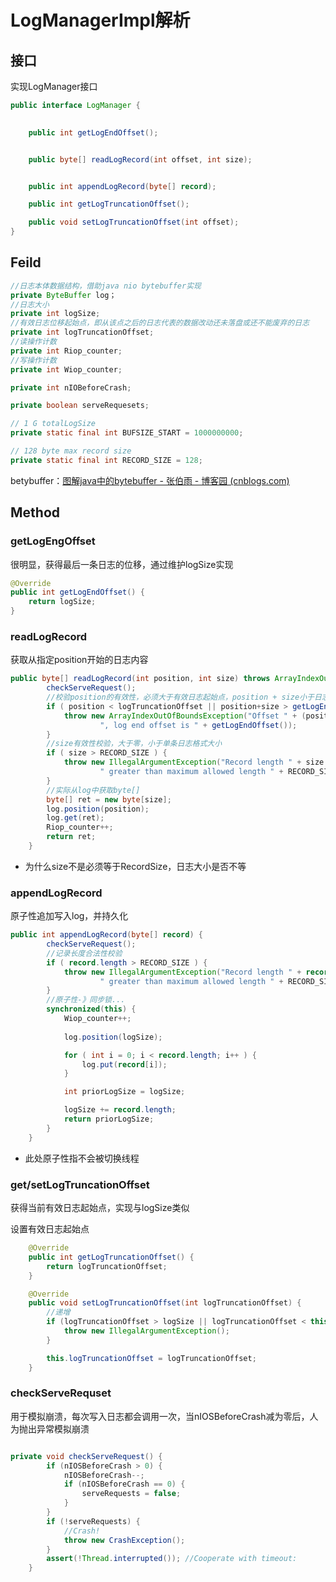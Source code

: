 # LogManagerImpl解析

## 接口

实现LogManager接口

```java
public interface LogManager {
	

	public int getLogEndOffset();


	public byte[] readLogRecord(int offset, int size);


	public int appendLogRecord(byte[] record);

	public int getLogTruncationOffset();

	public void setLogTruncationOffset(int offset);
}
```

## Feild

```java
//日志本体数据结构，借助java nio bytebuffer实现
private ByteBuffer log；
//日志大小
private int logSize;
//有效日志位移起始点，即从该点之后的日志代表的数据改动还未落盘或还不能废弃的日志
private int logTruncationOffset;
//读操作计数
private int Riop_counter;
//写操作计数
private int Wiop_counter;

private int nIOBeforeCrash;

private boolean serveRequesets;

// 1 G totalLogSize
private static final int BUFSIZE_START = 1000000000;

// 128 byte max record size
private static final int RECORD_SIZE = 128;
```

betybuffer：[图解java中的bytebuffer - 张伯雨 - 博客园 (cnblogs.com)](https://www.cnblogs.com/zhangboyu/p/7452587.html)

## Method

### getLogEngOffset

很明显，获得最后一条日志的位移，通过维护logSize实现

```java
@Override
public int getLogEndOffset() {
    return logSize;
}
```

### readLogRecord

获取从指定position开始的日志内容

```java
public byte[] readLogRecord(int position, int size) throws ArrayIndexOutOfBoundsException {
		checkServeRequest();
    	//校验position的有效性，必须大于有效日志起始点，position + size小于日志终点
		if ( position < logTruncationOffset || position+size > getLogEndOffset() ) {
			throw new ArrayIndexOutOfBoundsException("Offset " + (position+size) + "invalid: log start offset is " + logTruncationOffset +
					", log end offset is " + getLogEndOffset());
		}
		//size有效性校验，大于零，小于单条日志格式大小
		if ( size > RECORD_SIZE ) {
			throw new IllegalArgumentException("Record length " + size +
					" greater than maximum allowed length " + RECORD_SIZE);
		}
		//实际从log中获取byte[]
		byte[] ret = new byte[size];
		log.position(position);
		log.get(ret);
		Riop_counter++;
		return ret;
	}
```

* 为什么size不是必须等于RecordSize，日志大小是否不等

### appendLogRecord

原子性追加写入log，并持久化

```java
public int appendLogRecord(byte[] record) {
		checkServeRequest();
    	//记录长度合法性校验
		if ( record.length > RECORD_SIZE ) {
			throw new IllegalArgumentException("Record length " + record.length +
					" greater than maximum allowed length " + RECORD_SIZE);
		}
		//原子性-》同步锁...
		synchronized(this) {
			Wiop_counter++;
			
			log.position(logSize);

			for ( int i = 0; i < record.length; i++ ) {
				log.put(record[i]);
			}

			int priorLogSize = logSize;

			logSize += record.length;
			return priorLogSize;
		}
	}
```

* 此处原子性指不会被切换线程

### get/setLogTruncationOffset

获得当前有效日志起始点，实现与logSize类似

设置有效日志起始点

```java
	@Override
	public int getLogTruncationOffset() {
		return logTruncationOffset;
	}

	@Override
	public void setLogTruncationOffset(int logTruncationOffset) {
		//递增
        if (logTruncationOffset > logSize || logTruncationOffset < this.logTruncationOffset) {
			throw new IllegalArgumentException();
		}

		this.logTruncationOffset = logTruncationOffset;
	}
```

### checkServeRequset

用于模拟崩溃，每次写入日志都会调用一次，当nIOSBeforeCrash减为零后，人为抛出异常模拟崩溃

```java

private void checkServeRequest() {
		if (nIOSBeforeCrash > 0) {
			nIOSBeforeCrash--;
			if (nIOSBeforeCrash == 0) {
				serveRequests = false;
			}
		}
		if (!serveRequests) {
			//Crash!
			throw new CrashException();
		}
   		assert(!Thread.interrupted()); //Cooperate with timeout:
	}
```

